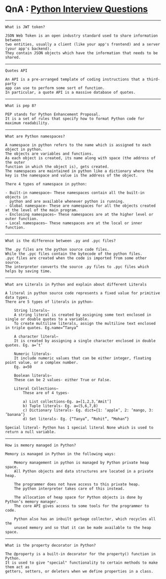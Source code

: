 # QnA : [Python Interview Questions](https://www.edureka.co/blog/interview-questions/python-interview-questions/)

---------------------------

    What is JWT token?
    
    JSON Web Token is an open industry standard used to share information between 
    two entities, usually a client (like your app's frontend) and a server 
    (your app's backend). 
    They contain JSON objects which have the information that needs to be shared.

-----------------------------------

    Quotes API
    
    An API is a pre-arranged template of coding instructions that a third-party 
    app can use to perform some sort of function. 
    In particular, a quote API is a massive database of quotes.
    
---------------------

    What is pep 8?

    PEP stands for Python Enhancement Proposal. 
    It is a set of rules that specify how to format Python code for maximum readability.
    
----------------------------

    What are Python namespaces?

    A namespace in python refers to the name which is assigned to each object in python. 
    The objects are variables and functions. 
    As each object is created, its name along with space (the address of the outer 
    function in which the object is), gets created. 
    The namespaces are maintained in python like a dictionary where the 
    key is the namespace and value is the address of the object. 
    
    There 4 types of namespace in python:

    - Built-in namespace– These namespaces contain all the built-in objects in 
      python and are available whenever python is running.
    - Global namespace– These are namespaces for all the objects created at the level of the main program.
    - Enclosing namespaces– These namespaces are at the higher level or outer function.
    - Local namespaces– These namespaces are at the local or inner function.

-------------------------------

    What is the difference between .py and .pyc files?

    The .py files are the python source code files. 
    While the .pyc files contain the bytecode of the python files. 
    .pyc files are created when the code is imported from some other source. 
    The interpreter converts the source .py files to .pyc files which helps by saving time.

-----------------------------

    What are Literals in Python and explain about different Literals

    A literal in python source code represents a fixed value for primitive data types. 
    There are 5 types of literals in python-

        String literals–
        A string literal is created by assigning some text enclosed in single or double quotes to a variable. 
        To create multiline literals, assign the multiline text enclosed in triple quotes. Eg.name=”Tanya”

        A character literal– 
        It is created by assigning a single character enclosed in double quotes. Eg. a=’t’

        Numeric literals- 
        It include numeric values that can be either integer, floating point value, or a complex number. 
        Eg. a=50

        Boolean literals– 
        These can be 2 values- either True or False.

        Literal Collections– 
            These are of 4 types-

            a) List collections-Eg. a=[1,2,3,’Amit’]
            b) Tuple literals- Eg. a=(5,6,7,8)
            c) Dictionary literals- Eg. dict={1: ’apple’, 2: ’mango, 3: ’banana’}
            d) Set literals- Eg. {“Tanya”, “Rohit”, “Mohan”}

    Special literal- Python has 1 special literal None which is used to return a null variable.

------------------------------------

    How is memory managed in Python?

    Memory is managed in Python in the following ways:

        Memory management in python is managed by Python private heap space. 
        All Python objects and data structures are located in a private heap. 

        The programmer does not have access to this private heap. 
        The python interpreter takes care of this instead.

        The allocation of heap space for Python objects is done by Python’s memory manager. 
        The core API gives access to some tools for the programmer to code.

        Python also has an inbuilt garbage collector, which recycles all the 
        unused memory and so that it can be made available to the heap space.

----------------------------------

    What is the property decorator in Python?

    The @property is a built-in decorator for the property() function in Python. 
    It is used to give "special" functionality to certain methods to make them act as 
    getters, setters, or deleters when we define properties in a class.
